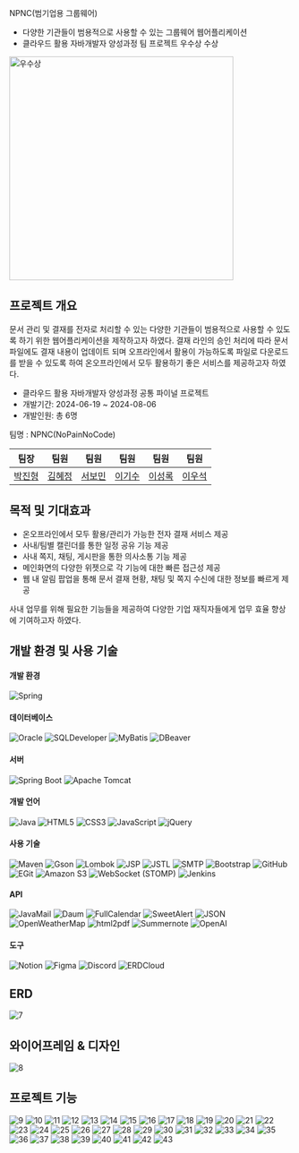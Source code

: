 
NPNC(범기업용 그룹웨어)

* 다양한 기관들이 범용적으로 사용할 수 있는 그룹웨어 웹어플리케이션
* 클라우드 활용 자바개발자 양성과정 팀 프로젝트 우수상 수상
<img src="assets/우수상.png" alt="우수상" height="400px">

## 프로젝트 개요

문서 관리 및 결재를 전자로 처리할 수 있는 다양한 기관들이 범용적으로 사용할 수 있도록 하기 위한 웹어플리케이션을 제작하고자 하였다. 결재 라인의 승인 처리에 따라 문서 파일에도 결재 내용이 업데이트 되며 오프라인에서 활용이 가능하도록 파일로 다운로드를 받을 수 있도록 하여 온오프라인에서 모두 활용하기 좋은 서비스를 제공하고자 하였다.

- 클라우드 활용 자바개발자 양성과정 공통 파이널 프로젝트
- 개발기간: 2024-06-19 ~ 2024-08-06
- 개발인원: 총 6명

팀명 : NPNC(NoPainNoCode)

| 팀장 | 팀원 | 팀원 | 팀원 | 팀원 | 팀원 |
| --- | --- | --- | --- | --- | --- |
| [박진형](https://github.com/JinHyung-dev) | [김혜정](https://github.com/kimhyejeongd) | [서보민](https://github.com/hiusbm01) | [이기수](https://github.com/Kisoo123) | [이성록](https://github.com/evergreen93) | [이우석](https://github.com/lws9) |

## 목적 및 기대효과

- 온오프라인에서 모두 활용/관리가 가능한 전자 결재 서비스 제공
- 사내/팀별 캘린더를 통한 일정 공유 기능 제공
- 사내 쪽지, 채팅, 게시판을 통한 의사소통 기능 제공
- 메인화면의 다양한 위젯으로 각 기능에 대한 빠른 접근성 제공
- 웹 내 알림 팝업을 통해 문서 결재 현황, 채팅 및 쪽지 수신에 대한 정보를 빠르게 제공

사내 업무를 위해 필요한 기능들을 제공하여 다양한 기업 재직자들에게 업무 효율 향상에 기여하고자 하였다.

## 개발 환경 및 사용 기술
#### 개발 환경
![Spring](https://img.shields.io/badge/Spring-6DB33F?style=flat-square&logo=spring&logoColor=white)
#### 데이터베이스 
![Oracle](https://img.shields.io/badge/Oracle-F80000?style=flat-square&logo=oracle&logoColor=white) ![SQLDeveloper](https://img.shields.io/badge/SQL%20Developer-2E86C1?style=flat-square) ![MyBatis](https://img.shields.io/badge/MyBatis-DC382D?style=flat-square&logo=mybatis&logoColor=white) ![DBeaver](https://img.shields.io/badge/DBeaver-372923?style=flat-square&logo=dbeaver&logoColor=white)
#### 서버
![Spring Boot](https://img.shields.io/badge/Spring%20Boot-6DB33F?style=flat-square&logo=springboot&logoColor=white)
![Apache Tomcat](https://img.shields.io/badge/Apache%20Tomcat-F8DC75?style=flat-square&logo=apache-tomcat&logoColor=black)
#### 개발 언어
![Java](https://img.shields.io/badge/Java-007396?style=flat-square&logo=java&logoColor=white)
![HTML5](https://img.shields.io/badge/HTML5-E34F26?style=flat-square&logo=html5&logoColor=white)
![CSS3](https://img.shields.io/badge/CSS3-1572B6?style=flat-square&logo=css3&logoColor=white)
![JavaScript](https://img.shields.io/badge/JavaScript-F7DF1E?style=flat-square&logo=javascript&logoColor=black)
![jQuery](https://img.shields.io/badge/jQuery-0769AD?style=flat-square&logo=jquery&logoColor=white)
#### 사용 기술
![Maven](https://img.shields.io/badge/Maven-C71A36?style=flat-square&logo=apache-maven&logoColor=white)
![Gson](https://img.shields.io/badge/Gson-FFCA28?style=flat-square)
![Lombok](https://img.shields.io/badge/Lombok-9C0201?style=flat-square&logo=lombok&logoColor=white)
![JSP](https://img.shields.io/badge/JSP-FF7800?style=flat-square)
![JSTL](https://img.shields.io/badge/JSTL-1B6AC6?style=flat-square)
![SMTP](https://img.shields.io/badge/SMTP-44546A?style=flat-square)
![Bootstrap](https://img.shields.io/badge/Bootstrap-7952B3?style=flat-square&logo=bootstrap&logoColor=white)
![GitHub](https://img.shields.io/badge/GitHub-181717?style=flat-square&logo=github&logoColor=white)
![EGit](https://img.shields.io/badge/EGit-F05032?style=flat-square&logo=git&logoColor=white)
![Amazon S3](https://img.shields.io/badge/Amazon%20S3-569A31?style=flat-square&logo=amazon-s3&logoColor=white)
![WebSocket (STOMP)](https://img.shields.io/badge/WebSocket%20(STOMP)-009688?style=flat-square)
![Jenkins](https://img.shields.io/badge/Jenkins-D24939?style=flat-square&logo=jenkins&logoColor=white)
#### API
![JavaMail](https://img.shields.io/badge/JavaMail-007396?style=flat-square)
![Daum](https://img.shields.io/badge/Daum%20주소검색-F0254F?style=flat-square)
![FullCalendar](https://img.shields.io/badge/FullCalendar-3F51B5?style=flat-square)
![SweetAlert](https://img.shields.io/badge/SweetAlert-FFCA28?style=flat-square)
![JSON](https://img.shields.io/badge/JSON-5E5C5C?style=flat-square&logo=json&logoColor=white)
![OpenWeatherMap](https://img.shields.io/badge/OpenWeatherMap-FF9800?style=flat-square)
![html2pdf](https://img.shields.io/badge/html2pdf-0A66C2?style=flat-square)
![Summernote](https://img.shields.io/badge/Summernote-4A148C?style=flat-square)
![OpenAI](https://img.shields.io/badge/OpenAI-412991?style=flat-square&logo=openai&logoColor=white)
#### 도구
![Notion](https://img.shields.io/badge/Notion-000000?style=flat-square&logo=notion&logoColor=white)
![Figma](https://img.shields.io/badge/Figma-F24E1E?style=flat-square&logo=figma&logoColor=white)
![Discord](https://img.shields.io/badge/Discord-5865F2?style=flat-square&logo=discord&logoColor=white)
![ERDCloud](https://img.shields.io/badge/ERDCloud-FF9800?style=flat-square)

## ERD
![7](assets/7.jpg)

## 와이어프레임 & 디자인
![8](assets/8.jpg)

## 프로젝트 기능
![9](assets/9.jpg)
![10](assets/10.jpg)
![11](assets/11.jpg)
![12](assets/12.jpg)
![13](assets/13.jpg)
![14](assets/14.jpg)
![15](assets/15.jpg)
![16](assets/16.jpg)
![17](assets/17.jpg)
![18](assets/18.jpg)
![19](assets/19.jpg)
![20](assets/20.jpg)
![21](assets/21.jpg)
![22](assets/22.jpg)
![23](assets/23.jpg)
![24](assets/24.jpg)
![25](assets/25.jpg)
![26](assets/26.jpg)
![27](assets/27.jpg)
![28](assets/28.jpg)
![29](assets/29.jpg)
![30](assets/30.jpg)
![31](assets/31.jpg)
![32](assets/32.jpg)
![33](assets/33.jpg)
![34](assets/34.jpg)
![35](assets/35.jpg)
![36](assets/36.jpg)
![37](assets/37.jpg)
![38](assets/38.jpg)
![39](assets/39.jpg)
![40](assets/40.jpg)
![41](assets/41.jpg)
![42](assets/42.jpg)
![43](assets/43.jpg)
